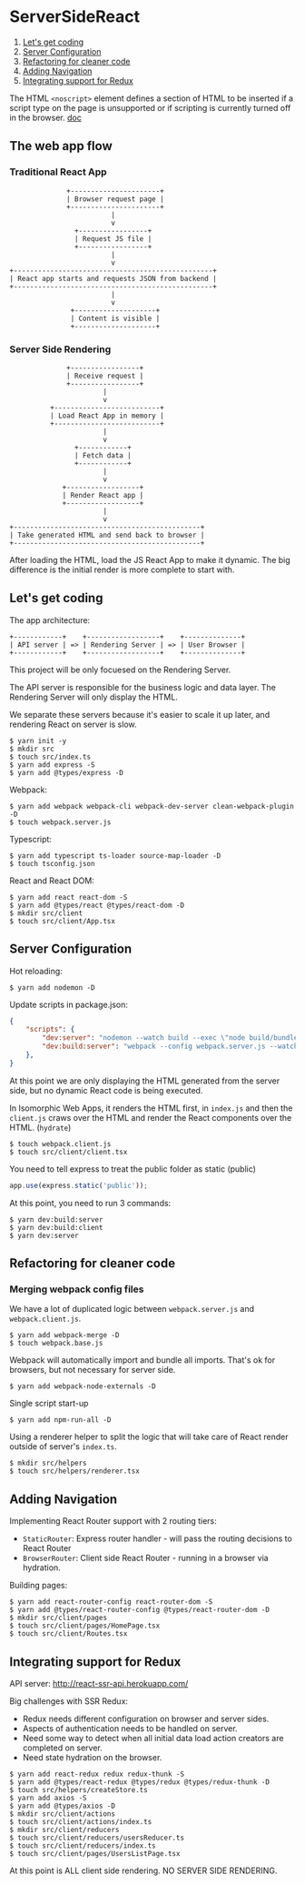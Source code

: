 # ServerSideReact

1. [Let's get coding](#lets-get-coding)
2. [Server Configuration](#server-configuration)
3. [Refactoring for cleaner code](#refactoring-for-cleaner-code)
4. [Adding Navigation](#adding-navigation)
5. [Integrating support for Redux](#integrating-support-for-redux)

The HTML `<noscript>` element defines a section of HTML to be inserted if a script type on the page is unsupported or if scripting is currently turned off in the browser. [doc](https://developer.mozilla.org/en-US/docs/Web/HTML/Element/noscript)

## The web app flow

### Traditional React App

```
              +----------------------+
              | Browser request page |
              +----------------------+
                         |
                         v
                +-----------------+
                | Request JS file |
                +-----------------+
                         |
                         v
+-------------------------------------------------+
| React app starts and requests JSON from backend |
+-------------------------------------------------+
                         |
                         v
               +--------------------+
               | Content is visible |
               +--------------------+
```

### Server Side Rendering

```
              +-----------------+
              | Receive request |
              +-----------------+
                       |
                       v
          +--------------------------+
          | Load React App in memory |
          +--------------------------+
                       |
                       v
                +------------+
                | Fetch data |
                +------------+
                       |
                       v
             +------------------+
             | Render React app |
             +------------------+
                       |
                       v
+----------------------------------------------+
| Take generated HTML and send back to browser |
+----------------------------------------------+
```

After loading the HTML, load the JS React App to make it dynamic. The big difference is the initial render is more complete to start with.

## Let's get coding

The app architecture:

```
+------------+    +------------------+    +--------------+
| API server | => | Rendering Server | => | User Browser |
+------------+    +------------------+    +--------------+
```

This project will be only focuesed on the Rendering Server. 

The API server is responsible for the business logic and data layer. The Rendering Server will only display the HTML.

We separate these servers because it's easier to scale it up later, and rendering React on server is slow.

```
$ yarn init -y
$ mkdir src
$ touch src/index.ts
$ yarn add express -S
$ yarn add @types/express -D
```

Webpack:
```
$ yarn add webpack webpack-cli webpack-dev-server clean-webpack-plugin -D
$ touch webpack.server.js
```

Typescript:
```
$ yarn add typescript ts-loader source-map-loader -D
$ touch tsconfig.json
```

React and React DOM:
```
$ yarn add react react-dom -S
$ yarn add @types/react @types/react-dom -D
$ mkdir src/client
$ touch src/client/App.tsx
```

## Server Configuration

Hot reloading:
```
$ yarn add nodemon -D
```

Update scripts in package.json:
```json
{
    "scripts": {
        "dev:server": "nodemon --watch build --exec \"node build/bundle.js\"",
        "dev:build:server": "webpack --config webpack.server.js --watch"
    },
}
```

At this point we are only displaying the HTML generated from the server side, but no dynamic React code is being executed.

In Isomorphic Web Apps, it renders the HTML first, in `index.js` and then the `client.js` craws over the HTML and render the React components over the HTML. (`hydrate`)

```
$ touch webpack.client.js
$ touch src/client/client.tsx
```

You need to tell express to treat the public folder as static (public)
```javascript
app.use(express.static('public'));
```

At this point, you need to run 3 commands:
```
$ yarn dev:build:server
$ yarn dev:build:client
$ yarn dev:server
```

## Refactoring for cleaner code

### Merging webpack config files

We have a lot of duplicated logic between `webpack.server.js` and `webpack.client.js`.

```
$ yarn add webpack-merge -D
$ touch webpack.base.js
```

Webpack will automatically import and bundle all imports. That's ok for browsers, but not necessary for server side.

```
$ yarn add webpack-node-externals -D
```

Single script start-up
```
$ yarn add npm-run-all -D
```

Using a renderer helper to split the logic that will take care of React render outside of server's `index.ts`.

```
$ mkdir src/helpers
$ touch src/helpers/renderer.tsx
```

## Adding Navigation

Implementing React Router support with 2 routing tiers:

* `StaticRouter`: Express router handler - will pass the routing decisions to React Router
* `BrowserRouter`: Client side React Router - running in a browser via hydration.

Building pages:
```
$ yarn add react-router-config react-router-dom -S
$ yarn add @types/react-router-config @types/react-router-dom -D
$ mkdir src/client/pages
$ touch src/client/pages/HomePage.tsx
$ touch src/client/Routes.tsx
```

## Integrating support for Redux

API server: http://react-ssr-api.herokuapp.com/

Big challenges with SSR Redux:
* Redux needs different configuration on browser and server sides.
* Aspects of authentication needs to be handled on server.
* Need some way to detect when all initial data load action creators are completed on server.
* Need state hydration on the browser.

```
$ yarn add react-redux redux redux-thunk -S
$ yarn add @types/react-redux @types/redux @types/redux-thunk -D
$ touch src/helpers/createStore.ts
$ yarn add axios -S
$ yarn add @types/axios -D
$ mkdir src/client/actions
$ touch src/client/actions/index.ts
$ mkdir src/client/reducers
$ touch src/client/reducers/usersReducer.ts
$ touch src/client/reducers/index.ts
$ touch src/client/pages/UsersListPage.tsx
```

At this point is ALL client side rendering. NO SERVER SIDE RENDERING.
